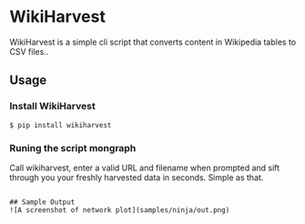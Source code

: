 # WikiHarvest
WikiHarvest is a simple cli script that converts content in Wikipedia tables to CSV files..

## Usage
### Install WikiHarvest
```
$ pip install wikiharvest
```

### Runing the script mongraph
Call wikiharvest, enter a valid URL and filename when prompted and sift through you your freshly harvested data in seconds. Simple as that. 
```

## Sample Output
![A screenshot of network plot](samples/ninja/out.png)
